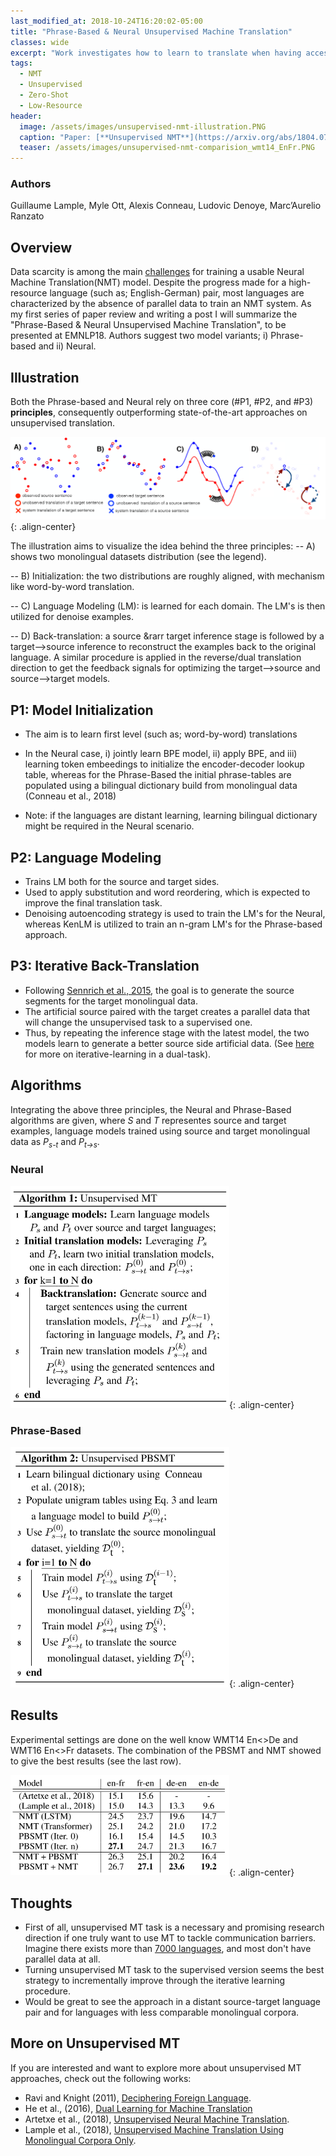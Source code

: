 ```yaml
---
last_modified_at: 2018-10-24T16:20:02-05:00
title: "Phrase-Based & Neural Unsupervised Machine Translation"
classes: wide
excerpt: "Work investigates how to learn to translate when having access to only monolingual corpora in each language."
tags: 
  - NMT
  - Unsupervised
  - Zero-Shot
  - Low-Resource
header:
  image: /assets/images/unsupervised-nmt-illustration.PNG
  caption: "Paper: [**Unsupervised NMT**](https://arxiv.org/abs/1804.07755)"
  teaser: /assets/images/unsupervised-nmt-comparision_wmt14_EnFr.PNG
---
```


### Authors
Guillaume Lample, Myle Ott, Alexis Conneau, Ludovic Denoye, Marc’Aurelio Ranzato


## Overview
Data scarcity is among the main [challenges](https://arxiv.org/abs/1706.03872) for training a usable Neural Machine Translation(NMT) model. Despite the progress made for a high-resource language (such as; English-German) pair, most languages are characterized by the absence of parallel data to train an NMT system. As my first series of paper review and writing a post I will summarize the "Phrase-Based & Neural Unsupervised Machine Translation", to be presented at EMNLP18. Authors suggest two model variants; i) Phrase-based and ii) Neural. 


## Illustration
Both the Phrase-based and Neural rely on three core (#P1, #P2, and #P3) <b>principles</b>, consequently outperforming state-of-the-art approaches on unsupervised translation.     

![image-center](/assets/images/unsupervised-nmt-illustration.PNG){: .align-center}

The illustration aims to visualize the idea behind the three principles: 
  -- A) shows two monolingual datasets distribution (see the legend).
  
  -- B) Initialization: the two distributions are roughly aligned, with mechanism like word-by-word translation.
  
  -- C) Language Modeling (LM): is learned for each domain. The LM's is then utilized for denoise examples. 
  
  -- D) Back-translation: a source &rarr target inference stage is followed by a target-->source inference to reconstruct the examples back to the original language. A similar procedure is applied in the reverse/dual translation direction to get the feedback signals for optimizing the target-->source and source-->target models.    


## P1: Model Initialization
  - The aim is to learn first level (such as; word-by-word) translations
  
  - In the Neural case, i) jointly learn BPE model, ii) apply BPE, and iii) learning token embeedings to initialize the encoder-decoder lookup table, whereas for the Phrase-Based the initial phrase-tables are populated using a bilingual dictionary build from monolingual data (Conneau et al., 2018)
  
  - Note: if the languages are distant learning, learning bilingual dictionary might be required in the Neural scenario. 
 
## P2: Language Modeling
 - Trains LM both for the source and target sides.
 - Used to apply substitution and word reordering, which is expected to improve the final translation task.
 - Denoising autoencoding strategy is used to train the LM's for the Neural, whereas KenLM is utilized to train an n-gram LM's for the Phrase-based approach.  

## P3: Iterative Back-Translation
  - Following [Sennrich et al., 2015](), the goal is to generate the source segments for the target monolingual data. 
  - The artificial source paired with the target creates a parallel data that will change the unsupervised task to a supervised one.
  - Thus, by repeating the inference stage with the latest model, the two models learn to generate a better source side artificial data. (See [here](https://arxiv.org/abs/1611.00179) for more on iterative-learning in a dual-task). 


## Algorithms
Integrating the above three principles, the Neural and Phrase-Based algorithms are given, where <i>S</t></i> and <i>T</i> representes source and target examples, language models trained using source and target monolingual data as <i>P<sub>s-t</sub></i> and <i>P<sub>t->s</sub></i>.  
### Neural
<img src="/assets/images/algorithm_nmt.PNG" width="350">{: .align-center}


### Phrase-Based
<img src="/assets/images/algorithm_pbsmt.PNG" width="350">{: .align-center}


## Results
Experimental settings are done on the well know WMT14 En<>De and WMT16 En<>Fr datasets.  The combination of the PBSMT and NMT showed to give the best results (see the last row).

<img src="/assets/images/comparison_results.PNG" width="350">{: .align-center}


## Thoughts
- First of all, unsupervised MT task is a necessary and promising research direction if one truly want to use MT to tackle communication barriers. Imagine there exists more than [7000 languages](https://www.ethnologue.com/about), and most don't have parallel data at all. 
- Turning unsupervised MT task to the supervised version seems the best strategy to incrementally improve through the iterative learning procedure.
- Would be great to see the approach in a distant source-target language pair and for languages with less comparable monolingual corpora.

## More on Unsupervised MT
If you are interested and want to explore more about unsupervised MT approaches, check out the following works: 
  - Ravi and Knight (2011), [Deciphering Foreign Language](https://www.aclweb.org/anthology/P11-1002). 
  - He et al., (2016), [Dual Learning for Machine Translation](https://arxiv.org/abs/1611.00179)
  - Artetxe et al., (2018), [Unsupervised  Neural  Machine  Translation](https://arxiv.org/abs/1710.11041). 
  - Lample et al., (2018), [Unsupervised Machine Translation Using Monolingual Corpora Only](https://arxiv.org/abs/1711.00043).
